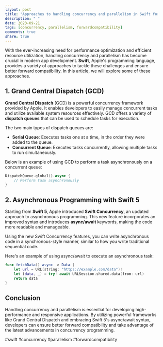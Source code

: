 ```yaml
---
layout: post
title: "Approaches to handling concurrency and parallelism in Swift for better forward compatibility"
description: " "
date: 2023-09-21
tags: [concurrency, parallelism, forwardcompatibility]
comments: true
share: true
---
```


With the ever-increasing need for performance optimization and efficient resource utilization, handling concurrency and parallelism has become crucial in modern app development. **Swift**, Apple's programming language, provides a variety of approaches to tackle these challenges and ensure better forward compatibility. In this article, we will explore some of these approaches.

## 1. Grand Central Dispatch (GCD)

**Grand Central Dispatch** (GCD) is a powerful concurrency framework provided by Apple. It enables developers to easily manage concurrent tasks and utilize available system resources effectively. GCD offers a variety of **dispatch queues** that can be used to schedule tasks for execution.

The two main types of dispatch queues are:

- **Serial Queue**: Executes tasks one at a time, in the order they were added to the queue.
- **Concurrent Queue**: Executes tasks concurrently, allowing multiple tasks to run simultaneously.

Below is an example of using GCD to perform a task asynchronously on a concurrent queue:

```swift
DispatchQueue.global().async {
    // Perform task asynchronously
}
```

## 2. Asynchronous Programming with Swift 5

Starting from **Swift 5**, Apple introduced **Swift Concurrency**, an updated approach to asynchronous programming. This new feature incorporates an improved syntax and introduces **async/await** keywords, making the code more readable and manageable.

Using the new Swift Concurrency features, you can write asynchronous code in a synchronous-style manner, similar to how you write traditional sequential code.

Here's an example of using async/await to execute an asynchronous task:

```swift
func fetchData() async -> Data {
    let url = URL(string: "https://example.com/data")!
    let (data, _) = try! await URLSession.shared.data(from: url)
    return data
}
```

## Conclusion

Handling concurrency and parallelism is essential for developing high-performance and responsive applications. By utilizing powerful frameworks like Grand Central Dispatch and embracing Swift 5's async/await syntax, developers can ensure better forward compatibility and take advantage of the latest advancements in concurrency programming.

#swift #concurrency #parallelism #forwardcompatibility